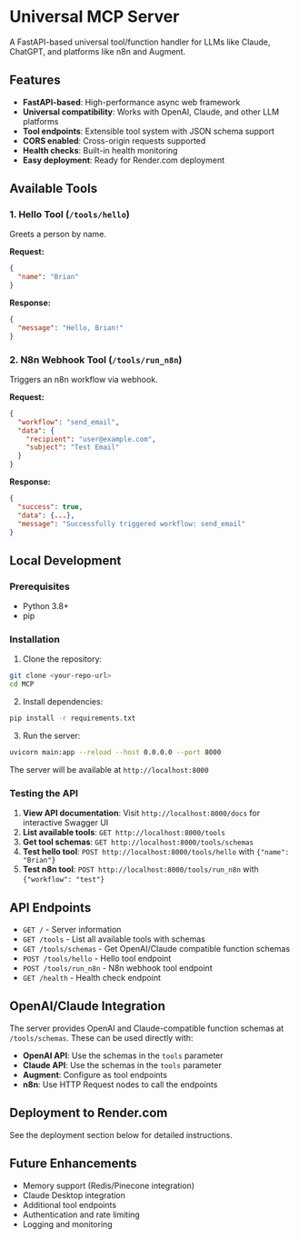 # Universal MCP Server

A FastAPI-based universal tool/function handler for LLMs like Claude, ChatGPT, and platforms like n8n and Augment.

## Features

- **FastAPI-based**: High-performance async web framework
- **Universal compatibility**: Works with OpenAI, Claude, and other LLM platforms
- **Tool endpoints**: Extensible tool system with JSON schema support
- **CORS enabled**: Cross-origin requests supported
- **Health checks**: Built-in health monitoring
- **Easy deployment**: Ready for Render.com deployment

## Available Tools

### 1. Hello Tool (`/tools/hello`)
Greets a person by name.

**Request:**
```json
{
  "name": "Brian"
}
```

**Response:**
```json
{
  "message": "Hello, Brian!"
}
```

### 2. N8n Webhook Tool (`/tools/run_n8n`)
Triggers an n8n workflow via webhook.

**Request:**
```json
{
  "workflow": "send_email",
  "data": {
    "recipient": "user@example.com",
    "subject": "Test Email"
  }
}
```

**Response:**
```json
{
  "success": true,
  "data": {...},
  "message": "Successfully triggered workflow: send_email"
}
```

## Local Development

### Prerequisites
- Python 3.8+
- pip

### Installation

1. Clone the repository:
```bash
git clone <your-repo-url>
cd MCP
```

2. Install dependencies:
```bash
pip install -r requirements.txt
```

3. Run the server:
```bash
uvicorn main:app --reload --host 0.0.0.0 --port 8000
```

The server will be available at `http://localhost:8000`

### Testing the API

1. **View API documentation**: Visit `http://localhost:8000/docs` for interactive Swagger UI
2. **List available tools**: `GET http://localhost:8000/tools`
3. **Get tool schemas**: `GET http://localhost:8000/tools/schemas`
4. **Test hello tool**: `POST http://localhost:8000/tools/hello` with `{"name": "Brian"}`
5. **Test n8n tool**: `POST http://localhost:8000/tools/run_n8n` with `{"workflow": "test"}`

## API Endpoints

- `GET /` - Server information
- `GET /tools` - List all available tools with schemas
- `GET /tools/schemas` - Get OpenAI/Claude compatible function schemas
- `POST /tools/hello` - Hello tool endpoint
- `POST /tools/run_n8n` - N8n webhook tool endpoint
- `GET /health` - Health check endpoint

## OpenAI/Claude Integration

The server provides OpenAI and Claude-compatible function schemas at `/tools/schemas`. These can be used directly with:

- **OpenAI API**: Use the schemas in the `tools` parameter
- **Claude API**: Use the schemas in the `tools` parameter
- **Augment**: Configure as tool endpoints
- **n8n**: Use HTTP Request nodes to call the endpoints

## Deployment to Render.com

See the deployment section below for detailed instructions.

## Future Enhancements

- Memory support (Redis/Pinecone integration)
- Claude Desktop integration
- Additional tool endpoints
- Authentication and rate limiting
- Logging and monitoring
